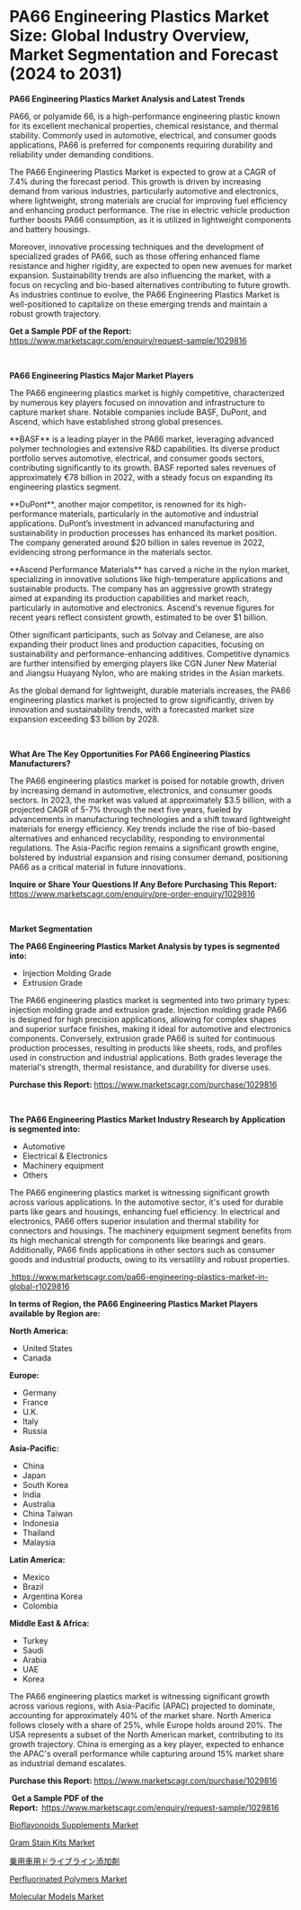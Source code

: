 <p><h1>PA66 Engineering Plastics Market Size: Global Industry Overview, Market Segmentation and Forecast (2024 to 2031)</h1></p><p><strong>PA66 Engineering Plastics Market Analysis and Latest Trends</strong></p>
<p><p>PA66, or polyamide 66, is a high-performance engineering plastic known for its excellent mechanical properties, chemical resistance, and thermal stability. Commonly used in automotive, electrical, and consumer goods applications, PA66 is preferred for components requiring durability and reliability under demanding conditions.</p><p>The PA66 Engineering Plastics Market is expected to grow at a CAGR of 7.4% during the forecast period. This growth is driven by increasing demand from various industries, particularly automotive and electronics, where lightweight, strong materials are crucial for improving fuel efficiency and enhancing product performance. The rise in electric vehicle production further boosts PA66 consumption, as it is utilized in lightweight components and battery housings.</p><p>Moreover, innovative processing techniques and the development of specialized grades of PA66, such as those offering enhanced flame resistance and higher rigidity, are expected to open new avenues for market expansion. Sustainability trends are also influencing the market, with a focus on recycling and bio-based alternatives contributing to future growth. As industries continue to evolve, the PA66 Engineering Plastics Market is well-positioned to capitalize on these emerging trends and maintain a robust growth trajectory.</p></p>
<p><strong>Get a Sample PDF of the Report:&nbsp;</strong> <a href="https://www.marketscagr.com/enquiry/request-sample/1029816">https://www.marketscagr.com/enquiry/request-sample/1029816</a></p>
<p>&nbsp;</p>
<p><strong>PA66 Engineering Plastics Major Market Players</strong></p>
<p><p>The PA66 engineering plastics market is highly competitive, characterized by numerous key players focused on innovation and infrastructure to capture market share. Notable companies include BASF, DuPont, and Ascend, which have established strong global presences. </p><p>**BASF** is a leading player in the PA66 market, leveraging advanced polymer technologies and extensive R&D capabilities. Its diverse product portfolio serves automotive, electrical, and consumer goods sectors, contributing significantly to its growth. BASF reported sales revenues of approximately €78 billion in 2022, with a steady focus on expanding its engineering plastics segment.</p><p>**DuPont**, another major competitor, is renowned for its high-performance materials, particularly in the automotive and industrial applications. DuPont’s investment in advanced manufacturing and sustainability in production processes has enhanced its market position. The company generated around $20 billion in sales revenue in 2022, evidencing strong performance in the materials sector.</p><p>**Ascend Performance Materials** has carved a niche in the nylon market, specializing in innovative solutions like high-temperature applications and sustainable products. The company has an aggressive growth strategy aimed at expanding its production capabilities and market reach, particularly in automotive and electronics. Ascend's revenue figures for recent years reflect consistent growth, estimated to be over $1 billion.</p><p>Other significant participants, such as Solvay and Celanese, are also expanding their product lines and production capacities, focusing on sustainability and performance-enhancing additives. Competitive dynamics are further intensified by emerging players like CGN Juner New Material and Jiangsu Huayang Nylon, who are making strides in the Asian markets.</p><p>As the global demand for lightweight, durable materials increases, the PA66 engineering plastics market is projected to grow significantly, driven by innovation and sustainability trends, with a forecasted market size expansion exceeding $3 billion by 2028.</p></p>
<p>&nbsp;</p>
<p><strong>What Are The Key Opportunities For PA66 Engineering Plastics Manufacturers?</strong></p>
<p><p>The PA66 engineering plastics market is poised for notable growth, driven by increasing demand in automotive, electronics, and consumer goods sectors. In 2023, the market was valued at approximately $3.5 billion, with a projected CAGR of 5-7% through the next five years, fueled by advancements in manufacturing technologies and a shift toward lightweight materials for energy efficiency. Key trends include the rise of bio-based alternatives and enhanced recyclability, responding to environmental regulations. The Asia-Pacific region remains a significant growth engine, bolstered by industrial expansion and rising consumer demand, positioning PA66 as a critical material in future innovations.</p></p>
<p><strong>Inquire or Share Your Questions If Any Before Purchasing This Report:</strong> <a href="https://www.marketscagr.com/enquiry/pre-order-enquiry/1029816">https://www.marketscagr.com/enquiry/pre-order-enquiry/1029816</a></p>
<p>&nbsp;</p>
<p><strong>Market Segmentation</strong></p>
<p><strong>The PA66 Engineering Plastics Market Analysis by types is segmented into:</strong></p>
<p><ul><li>Injection Molding Grade</li><li>Extrusion Grade</li></ul></p>
<p><p>The PA66 engineering plastics market is segmented into two primary types: injection molding grade and extrusion grade. Injection molding grade PA66 is designed for high precision applications, allowing for complex shapes and superior surface finishes, making it ideal for automotive and electronics components. Conversely, extrusion grade PA66 is suited for continuous production processes, resulting in products like sheets, rods, and profiles used in construction and industrial applications. Both grades leverage the material's strength, thermal resistance, and durability for diverse uses.</p></p>
<p><strong>Purchase this Report:&nbsp;</strong><a href="https://www.marketscagr.com/purchase/1029816">https://www.marketscagr.com/purchase/1029816</a></p>
<p>&nbsp;</p>
<p><strong>The PA66 Engineering Plastics Market Industry Research by Application is segmented into:</strong></p>
<p><ul><li>Automotive</li><li>Electrical & Electronics</li><li>Machinery equipment</li><li>Others</li></ul></p>
<p><p>The PA66 engineering plastics market is witnessing significant growth across various applications. In the automotive sector, it's used for durable parts like gears and housings, enhancing fuel efficiency. In electrical and electronics, PA66 offers superior insulation and thermal stability for connectors and housings. The machinery equipment segment benefits from its high mechanical strength for components like bearings and gears. Additionally, PA66 finds applications in other sectors such as consumer goods and industrial products, owing to its versatility and robust properties.</p></p>
<p><a href="https://www.marketscagr.com/pa66-engineering-plastics-market-in-global-r1029816">&nbsp;https://www.marketscagr.com/pa66-engineering-plastics-market-in-global-r1029816</a></p>
<p><strong>In terms of Region, the PA66 Engineering Plastics Market Players available by Region are:</strong></p>
<p>
    <p> <strong> North America: </strong>
        <ul>
            <li>United States</li>
            <li>Canada</li>
        </ul>
        </p> 
    <p> <strong> Europe: </strong>
        <ul>
            <li>Germany</li>
            <li>France</li>
            <li>U.K.</li>
            <li>Italy</li>
            <li>Russia</li>
        </ul>
        </p> 
    <p> <strong> Asia-Pacific: </strong>
        <ul>
            <li>China</li>
            <li>Japan</li>
            <li>South Korea</li>
            <li>India</li>
            <li>Australia</li>
            <li>China Taiwan</li>
            <li>Indonesia</li>
            <li>Thailand</li>
            <li>Malaysia</li>
        </ul>
        </p> 
    <p> <strong> Latin America: </strong>
        <ul>
            <li>Mexico</li>
            <li>Brazil</li>
            <li>Argentina Korea</li>
            <li>Colombia</li>
        </ul>
        </p> 
    <p> <strong> Middle East & Africa: </strong>
        <ul>
            <li>Turkey</li>
            <li>Saudi</li>
            <li>Arabia</li>
            <li>UAE</li>
            <li>Korea</li>
        </ul>
    </p>
    </p>
<p><p>The PA66 engineering plastics market is witnessing significant growth across various regions, with Asia-Pacific (APAC) projected to dominate, accounting for approximately 40% of the market share. North America follows closely with a share of 25%, while Europe holds around 20%. The USA represents a subset of the North American market, contributing to its growth trajectory. China is emerging as a key player, expected to enhance the APAC's overall performance while capturing around 15% market share as industrial demand escalates.</p></p>
<p><strong>Purchase this Report: </strong><a href="https://www.marketscagr.com/purchase/1029816">https://www.marketscagr.com/purchase/1029816</a></p>
<p>&nbsp;<strong>Get a Sample PDF of the Report:&nbsp;&nbsp;</strong><a href="https://www.marketscagr.com/enquiry/request-sample/1029816">https://www.marketscagr.com/enquiry/request-sample/1029816</a></p>
<p><strong></strong></p>
<p><p><a href="https://issuu.com/reportprime-2/docs/bioflavonoids-supplements-market-si_1803705057053d">Bioflavonoids Supplements Market</a></p><p><a href="https://www.linkedin.com/pulse/gram-stain-kits-market-research-report-exploring-size-revenue-sexqe?trackingId=MlnfyLbMQAGsH4M9pLz94A%3D%3D">Gram Stain Kits Market</a></p><p><a href="https://medium.com/@dfg5fff/passenger-vehicles-driveline-additives-market-%E3%81%AF-%E3%82%B3%E3%82%B9%E3%83%88%E7%AE%A1%E7%90%86%E3%81%A8%E5%8A%B9%E7%8E%87%E5%90%91%E4%B8%8A%E3%82%92%E5%84%AA%E5%85%88%E3%81%97%E3%81%BE%E3%81%99-%E3%81%95%E3%82%89%E3%81%AB-%E5%A0%B1%E5%91%8A%E6%9B%B8%E3%81%AF%E5%B8%82%E5%A0%B4%E3%81%AE%E9%9C%80%E8%A6%81%E9%9D%A2%E3%81%A8%E4%BE%9B%E7%B5%A6%E9%9D%A2%E3%81%AE%E4%B8%A1%E6%96%B9%E3%82%92%E3%82%AB%E3%83%90%E3%83%BC%E3%81%97%E3%81%A6%E3%81%84%E3%81%BE%E3%81%99-37d86d984b22?postPublishedType=initial">乗用車用ドライブライン添加剤</a></p><p><a href="https://medium.com/@jordymiller13/the-market-for-perfluorinated-polymers-market-is-examined-in-this-report-along-with-the-factors-bbcd10af3943">Perfluorinated Polymers Market</a></p><p><a href="https://www.linkedin.com/pulse/driving-market-forces-molecular-models-trends-future-forecasts-ja0me?trackingId=H%2FWZ7VXvRlu%2F9Rq3SRZ%2BIw%3D%3D">Molecular Models Market</a></p></p>